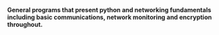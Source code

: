 **General programs that present python and networking fundamentals including basic communications, network monitoring and encryption throughout.**
